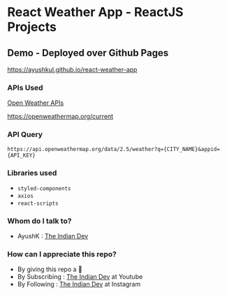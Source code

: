 # React Weather App - ReactJS Projects

## Demo - Deployed over Github Pages 
https://ayushkul.github.io/react-weather-app

### APIs Used
[Open Weather APIs](https://openweathermap.org/)

https://openweathermap.org/current

### API Query
`https://api.openweathermap.org/data/2.5/weather?q={CITY_NAME}&appid={API_KEY}`

### Libraries used
* `styled-components`
* `axios`
* `react-scripts`

### Whom do I talk to? ###

* AyushK : [The Indian Dev](https://www.instagram.com/theindiandev)

### How can I appreciate this repo? ###

* By giving this repo a 🌟
* By Subscribing : [The Indian Dev](https://www.youtube.com/channel/UCbaR6YYn5VGXrR5_f-4tNsA) at Youtube
* By Following : [The Indian Dev](https://www.instagram.com/theindiandev) at Instagram

